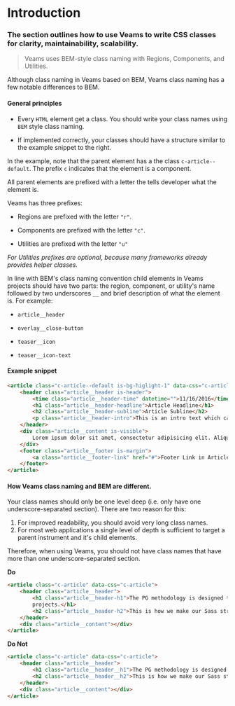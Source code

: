 [//]: # ({{#wrapWith "content-section"}})

[//]: # ({{#wrapWith "grid-row"}})
[//]: #     ({{#wrapWith "grid-col" colClasses="is-col-tablet-l-8"}})

# Introduction

### The section outlines how to use Veams to write CSS classes for clarity, maintainability, scalability.

> Veams uses BEM-style class naming with Regions, Components, and Utilities. 

Although class naming in Veams based on BEM, Veams class naming has a few notable differences to BEM.

[//]: #     ({{/wrapWith}})
[//]: # ({{/wrapWith}})

[//]: # ({{/wrapWith}})
[//]: # ({{#wrapWith "content-section"}})

[//]: # ({{#wrapWith "grid-row"}})
[//]: #     ({{#wrapWith "grid-col" colClasses="is-col-mobile-l-6"}})

#### General principles

- Every `HTML` element get a class. You should write your class names using `BEM` style class naming.

- If implemented correctly, your classes should have a structure similar to the example snippet to the right.

In the example, note that the parent element has a the class `c-article--default`. The prefix `c` indicates that
the element is a component. 

All parent elements are prefixed with a letter the tells developer what the element is. 

Veams has three prefixes:

- Regions are prefixed with the letter `"r"`. 

- Components are prefixed with the letter `"c"`. 

- Utilities are prefixed with the letter `"u"`

_For Utilities prefixes are optional, because many frameworks already provides helper classes._

In line with BEM's class naming convention child elements in Veams projects should have two parts: the region,
component, or utility's name followed by two underscores `__` and brief description of what the element is. For
example: 

- `article__header`

- `overlay__close-button`

- `teaser__icon`

- `teaser__icon-text`

[//]: #     ({{/wrapWith}})
[//]: #     ({{#wrapWith "grid-col" colClasses="is-col-mobile-l-6"}})

#### Example snippet

``` html
<article class="c-article--default is-bg-higlight-1" data-css="c-article">
	<header class="article__header is-header">
		<time class="article__header-time" datetime="">11/16/2016</time>
		<h1 class="article__header-headline">Article Headline</h1>
		<h2 class="article__header-subline">Article Subline</h2>
		<p class="article__header-intro">This is an intro text which can be used in every article component.</p>
	</header>
	<div class="article__content is-visible">
		Lorem ipsum dolor sit amet, consectetur adipisicing elit. Aliquam aperiam architecto atque cupiditate dicta earum ex facilis harum incidunt, laboriosam officiis placeat quas recusandae, rerum, sit tempore tenetur. Impedit, velit.
	</div>
	<footer class="article__footer is-margin">
		<a class="article__footer-link" href="#">Footer Link in Article</a>
	</footer>
</article>
``` 

[//]: #     ({{/wrapWith}})
[//]: # ({{/wrapWith}})

[//]: # ({{/wrapWith}})
[//]: # ({{#wrapWith "content-section"}})

[//]: # ({{#wrapWith "grid-row"}})
[//]: #     ({{#wrapWith "grid-col" colClasses="is-col-mobile-l-6"}})

#### How Veams class naming and BEM are different.

Your class names should only be one level deep (i.e. only have one underscore-separated section). There are two reason 
for this:

1. For improved readability, you should avoid very long class names.
2. For most web applications a single level of depth is sufficient to target a parent instrument and it's child 
elements.

Therefore, when using Veams, you should not have class names that have more than one underscore-separated section. 

[//]: #     ({{/wrapWith}})
[//]: #     ({{#wrapWith "grid-col" colClasses="is-col-mobile-l-6"}})

**Do**

``` html
<article class="c-article" data-css="c-article">
	<header class="article__header">
		<h1 class="article__header-h1">The PG methodology is designed to be used in large, long lived websites and
		projects.</h1>
		<h2 class="article__header-h2">This is how we make our Sass structure scalable.</h2>
	</header>
	<div class="article__content"></div>
</article>
```

**Do Not**

``` html
<article class="c-article" data-css="c-article">
	<header class="article__header">
		<h1 class="article__header__h1">The PG methodology is designed to be used in large, long lived websites and projects.</h1>
		<h2 class="article__header__h2">This is how we make our Sass structure scalable.</h2>
	</header>
	<div class="article__content"></div>
</article>
```

[//]: #     ({{/wrapWith}})
[//]: # ({{/wrapWith}})
[//]: # ({{/wrapWith}})
